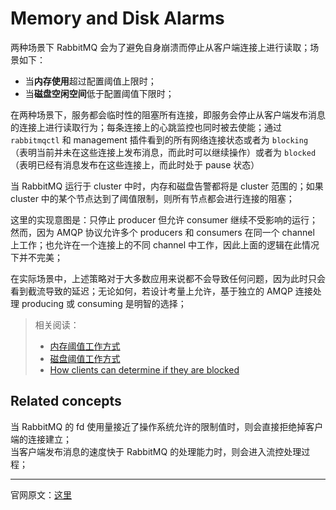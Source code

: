 


# Memory and Disk Alarms

两种场景下 RabbitMQ 会为了避免自身崩溃而停止从客户端连接上进行读取；场景如下：
- 当**内存使用**超过配置阈值上限时；
- 当**磁盘空闲空间**低于配置阈值下限时；

在两种场景下，服务都会临时性的阻塞所有连接，即服务会停止从客户端发布消息的连接上进行读取行为；每条连接上的心跳监控也同时被去使能；通过 `rabbitmqctl` 和 management 插件看到的所有网络连接状态或者为 `blocking`（表明当前并未在这些连接上发布消息，而此时可以继续操作）或者为 `blocked`（表明已经有消息发布在这些连接上，而此时处于 pause 状态）

当 RabbitMQ 运行于 cluster 中时，内存和磁盘告警都将是 cluster 范围的；如果 cluster 中的某个节点达到了阈值限制，则所有节点都会进行连接的阻塞；

这里的实现意图是：只停止  producer 但允许 consumer 继续不受影响的运行；然而，因为 AMQP 协议允许多个 producers 和 consumers 在同一个 channel 上工作；也允许在一个连接上的不同 channel 中工作，因此上面的逻辑在此情况下并不完美；

在实际场景中，上述策略对于大多数应用来说都不会导致任何问题，因为此时只会看到截流导致的延迟；无论如何，若设计考量上允许，基于独立的 AMQP 连接处理 producing 或 consuming 是明智的选择；


> 相关阅读：
> - [内存阈值工作方式](https://github.com/moooofly/MarkSomethingDown/blob/master/RabbitMQ%20%E4%B8%AD%E7%9A%84%E5%86%85%E5%AD%98%E5%91%8A%E8%AD%A6%E9%97%AE%E9%A2%98.md)
> - [磁盘阈值工作方式](https://github.com/moooofly/MarkSomethingDown/blob/master/RabbitMQ%20%E4%B8%AD%E7%9A%84%E7%A3%81%E7%9B%98%E5%91%8A%E8%AD%A6%E9%97%AE%E9%A2%98.md)
> - [How clients can determine if they are blocked](xxx)

## Related concepts

当 RabbitMQ 的 fd 使用量接近了操作系统允许的限制值时，则会直接拒绝掉客户端的连接建立；    
当客户端发布消息的速度快于 RabbitMQ 的处理能力时，则会进入流控处理过程；    

----------

官网原文：[这里](http://www.rabbitmq.com/alarms.html)

